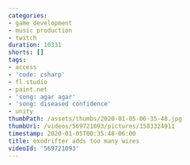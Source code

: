 ```yaml
---
categories:
- game development
- music production
- twitch
duration: 10331
shorts: []
tags:
- access
- 'code: csharp'
- fl studio
- paint.net
- 'song: agar agar'
- 'song: diseased confidence'
- unity
thumbPath: /assets/thumbs/2020-01-05-06-35-48.jpg
thumbUri: /videos/569721093/pictures/1583324911
timestamp: 2020-01-05T00:35:48-06:00
title: exodrifter adds too many wires
videoId: '569721093'
---
```

